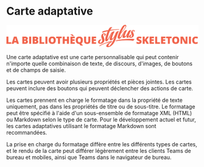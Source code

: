 # Carte adaptative

![Bannière représentant la bibliothèque Stylus Skeletonic](../assets/skeletonic-stylus-titre.svg)

Une carte adaptative est une carte personnalisable qui peut contenir n'importe quelle combinaison de texte, de discours, d'images, de boutons et de champs de saisie.

Les cartes peuvent avoir plusieurs propriétés et pièces jointes. Les cartes peuvent inclure des boutons qui peuvent déclencher des actions de carte.

Les cartes prennent en charge le formatage dans la propriété de texte uniquement, pas dans les propriétés de titre ou de sous-titre. Le formatage peut être spécifié à l'aide d'un sous-ensemble de formatage XML (HTML) ou Markdown selon le type de carte. Pour le développement actuel et futur, les cartes adaptatives utilisant le formatage Markdown sont recommandées.

La prise en charge du formatage diffère entre les différents types de cartes, et le rendu de la carte peut différer légèrement entre les clients Teams de bureau et mobiles, ainsi que Teams dans le navigateur de bureau.